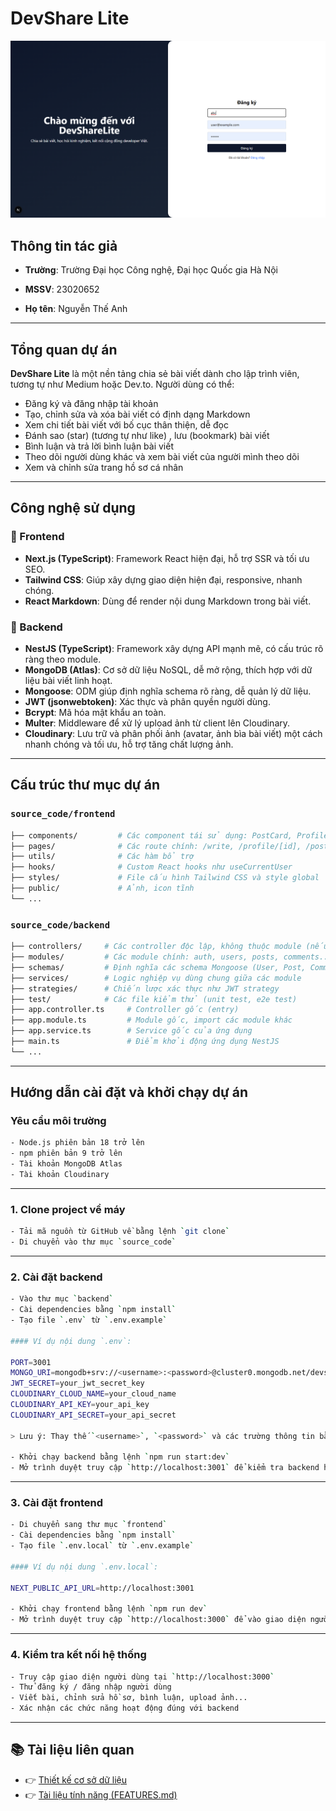 # DevShare Lite
![Đăng ký](./screenshots/register.png)
##  Thông tin tác giả

- **Trường**: Trường Đại học Công nghệ, Đại học Quốc gia Hà Nội
 
- **MSSV**: 23020652
- **Họ tên**: Nguyễn Thế Anh

---

##  Tổng quan dự án

**DevShare Lite** là một nền tảng chia sẻ bài viết dành cho lập trình viên, tương tự như Medium hoặc Dev.to. Người dùng có thể:

- Đăng ký và đăng nhập tài khoản
- Tạo, chỉnh sửa và xóa bài viết có định dạng Markdown
- Xem chi tiết bài viết với bố cục thân thiện, dễ đọc
- Đánh sao (star) (tương tự như like) , lưu (bookmark) bài viết
- Bình luận và trả lời bình luận bài viết
- Theo dõi người dùng khác và xem bài viết của người mình theo dõi
- Xem và chỉnh sửa trang hồ sơ cá nhân

---

##  Công nghệ sử dụng

### 🔹 Frontend

- **Next.js (TypeScript)**: Framework React hiện đại, hỗ trợ SSR và tối ưu SEO.
- **Tailwind CSS**: Giúp xây dựng giao diện hiện đại, responsive, nhanh chóng.
- **React Markdown**: Dùng để render nội dung Markdown trong bài viết.

### 🔹 Backend

- **NestJS (TypeScript)**: Framework xây dựng API mạnh mẽ, có cấu trúc rõ ràng theo module.
- **MongoDB (Atlas)**: Cơ sở dữ liệu NoSQL, dễ mở rộng, thích hợp với dữ liệu bài viết linh hoạt.
- **Mongoose**: ODM giúp định nghĩa schema rõ ràng, dễ quản lý dữ liệu.
- **JWT (jsonwebtoken)**: Xác thực và phân quyền người dùng.
- **Bcrypt**: Mã hóa mật khẩu an toàn.
- **Multer**: Middleware để xử lý upload ảnh từ client lên Cloudinary.
- **Cloudinary**: Lưu trữ và phân phối ảnh (avatar, ảnh bìa bài viết) một cách nhanh chóng và tối ưu, hỗ trợ tăng chất lượng ảnh.


---

##  Cấu trúc thư mục dự án

###  `source_code/frontend`

```bash
├── components/         # Các component tái sử dụng: PostCard, ProfileInfo, Editor...
├── pages/              # Các route chính: /write, /profile/[id], /posts/[id]...
├── utils/              # Các hàm bổ trợ 
├── hooks/              # Custom React hooks như useCurrentUser
├── styles/             # File cấu hình Tailwind CSS và style global
├── public/             # Ảnh, icon tĩnh
└── ...
```
###  `source_code/backend`

```bash
├── controllers/     # Các controller độc lập, không thuộc module (nếu có)
├── modules/         # Các module chính: auth, users, posts, comments...
├── schemas/         # Định nghĩa các schema Mongoose (User, Post, Comment...)
├── services/        # Logic nghiệp vụ dùng chung giữa các module
├── strategies/      # Chiến lược xác thực như JWT strategy
├── test/            # Các file kiểm thử (unit test, e2e test)
├── app.controller.ts     # Controller gốc (entry)
├── app.module.ts         # Module gốc, import các module khác
├── app.service.ts        # Service gốc của ứng dụng
├── main.ts               # Điểm khởi động ứng dụng NestJS
└── ...
```
---
##  Hướng dẫn cài đặt và khởi chạy dự án

###  Yêu cầu môi trường
```bash
- Node.js phiên bản 18 trở lên  
- npm phiên bản 9 trở lên  
- Tài khoản MongoDB Atlas  
- Tài khoản Cloudinary  
```
---

###  1. Clone project về máy
```bash
- Tải mã nguồn từ GitHub về bằng lệnh `git clone`  
- Di chuyển vào thư mục `source_code`  
```
---

### 2️. Cài đặt backend
```bash
- Vào thư mục `backend`  
- Cài dependencies bằng `npm install`  
- Tạo file `.env` từ `.env.example`

#### Ví dụ nội dung `.env`:

PORT=3001  
MONGO_URI=mongodb+srv://<username>:<password>@cluster0.mongodb.net/devshare  
JWT_SECRET=your_jwt_secret_key  
CLOUDINARY_CLOUD_NAME=your_cloud_name  
CLOUDINARY_API_KEY=your_api_key  
CLOUDINARY_API_SECRET=your_api_secret  

> Lưu ý: Thay thế `<username>`, `<password>` và các trường thông tin bằng giá trị thực tế của bạn.

- Khởi chạy backend bằng lệnh `npm run start:dev`  
- Mở trình duyệt truy cập `http://localhost:3001` để kiểm tra backend hoạt động
```
---

### 3️. Cài đặt frontend
```bash
- Di chuyển sang thư mục `frontend`  
- Cài dependencies bằng `npm install`  
- Tạo file `.env.local` từ `.env.example`

#### Ví dụ nội dung `.env.local`:

NEXT_PUBLIC_API_URL=http://localhost:3001

- Khởi chạy frontend bằng lệnh `npm run dev`  
- Mở trình duyệt truy cập `http://localhost:3000` để vào giao diện người dùng
```
---

### 4. Kiểm tra kết nối hệ thống
```bash
- Truy cập giao diện người dùng tại `http://localhost:3000`  
- Thử đăng ký / đăng nhập người dùng  
- Viết bài, chỉnh sửa hồ sơ, bình luận, upload ảnh...  
- Xác nhận các chức năng hoạt động đúng với backend
```
---

## 📚 Tài liệu liên quan

- 👉 [Thiết kế cơ sở dữ liệu](./DATABASE_DESIGN.md)
- 👉 [Tài liệu tính năng (FEATURES.md)](./FEATURES.md)